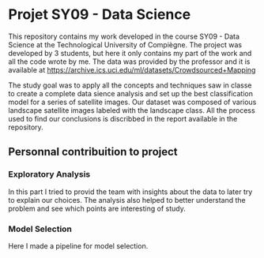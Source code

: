 # Projet SY09 - Data Science

This repository contains my work developed in the course SY09 - Data Science at the Technological University of Compiègne. The project was developed by 3 students, but here it only contains my part of the work and all the code wrote by me. The data was provided by the professor and it is available at https://archive.ics.uci.edu/ml/datasets/Crowdsourced+Mapping

The study goal was to apply all the concepts and techniques saw in classe to create a complete data sience analysis and set up the best classification model for a series of satellite images. Our dataset was composed of various landscape satellite images labeled with the landscape class. All the process used to find our conclusions is discribbed in the report available in the repository.

## Personnal contribuition to project
### Exploratory Analysis
In this part I tried to provid the team with insights about the data to later try to explain our choices. The analysis also helped to better understand the problem and see which points are interesting of study.

### Model Selection
Here I made a pipeline for model selection.
